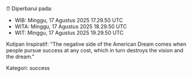 ⏰ Diperbarui pada:
- WIB: Minggu, 17 Agustus 2025 17.29.50 UTC
- WITA: Minggu, 17 Agustus 2025 18.29.50 UTC
- WIT: Minggu, 17 Agustus 2025 19.29.50 UTC

Kutipan Inspiratif:
"The negative side of the American Dream comes when people pursue success at any cost, which in turn destroys the vision and the dream."


Kategori: success

